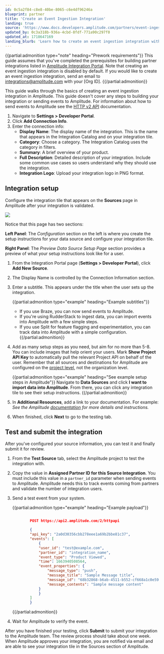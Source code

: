 ```yaml
---
id: 0c5a2f84-c8e8-40be-8065-c6e4df96246a
blueprint: partner
title: 'Create an Event Ingestion Integration'
landing: true
source: 'https://www.docs.developers.amplitude.com/partners/event-ingestion-integration-guide/'
updated_by: 0c3a318b-936a-4cbd-8fdf-771a90c297f0
updated_at: 1718647169
landing_blurb: 'Learn how to create an event ingestion integration with Amplitude.'
---
```

{{partial:admonition type="note" heading="Prework requirements"}}
This guide assumes that you've completed the prerequisites for building partner integrations listed in [Amplitude Integration Portal](/docs/partners/integration-portal). Note that creating an event ingestion integration is disabled by default. If you would like to create an event ingestion integration, send an email to [integrations@amplitude.com](mailto:integrations@amplitude.com) with your [Org ID].
{{/partial:admonition}}


This guide walks through the basics of creating an event ingestion integration in Amplitude. This guide doesn't cover any steps to building your integration or sending events to Amplitude. For information about how to send events to Amplitude see the [HTTP v2 API](/docs/apis/analytics/http-v2) documentation.

1. Navigate to **Settings > Developer Portal**.
2. Click **Add Connection Info**.
3. Enter the connection info: 
      - **Display Name**: The display name of the integration. This is the name that appears in the Integration Catalog and on your integration tile.
      - **Category**: Choose a category. The Integration Catalog  uses the category in filters.
      - **Summary**: A brief overview of your product.
      - **Full Description**: Detailed description of your integration. Include some common use cases so users understand why they should use the integration. 
      - **Integration Logo**: Upload your integration logo in PNG format.

## Integration setup

Configure the integration tile that appears on the **Sources** page in Amplitude after your integration is validated.

![](statamic://asset::help_center_conversions::partners/partner-add-new-source-page.png)

Notice that this page has two sections:

**Left Panel**: The *Configuration* section on the left is where you create the setup instructions for your data source and configure your integration tile.

**Right Panel**: The *Preview Data Source Setup Page* section provides a preview of what your setup instructions look like for a user.

1. From the Integration Portal page (**Settings > Developer Portal**), click **Add New Source**.
2. The Display Name is controlled by the Connection Information section.
3. Enter a subtitle. This appears under the title when the user sets up the integration. 
      
    {{partial:admonition type="example" heading="Example subtitles"}}
    - If you use Braze, you can now send events to Amplitude.
    - If you're using RudderStack to ingest data, you can import events into Amplitude with a few simple steps.
    - If you use Split for feature flagging and experimentation, you can track data into Amplitude with a simple configuration.
    {{/partial:admonition}}

4. Add as many setup steps as you need, but aim for no more than 5-8. You can include images that help orient your users. Mark **Show Project API Key** to automatically pull the relevant Project API on behalf of the user. Remember that all sources and destinations for Amplitude are configured on the [project level](/docs/admin/account-management/manage-orgs-projects), not the organization level.

    {{partial:admonition type="example" heading="See example setup steps in Amplitude"}}
    Navigate to **Data Sources** and click **I want to import data into Amplitude**. From there, you can click any integration tile to see their setup instructions.
    {{/partial:admonition}}
  
5. In **Additional Resources**, add a link to your documentation. For example: *See the Amplitude [documentation](/docs) for more details and instructions.*
6. When finished, click **Next** to go to the testing tab.

## Test and submit the integration

After you've configured your source information, you can test it and finally submit it for review.

1. From the **Test Source** tab, select the Amplitude project to test the integration with.
2. Copy the value in **Assigned Partner ID for this Source Integration**. You must include this value in a `partner_id` parameter when sending events to Amplitude. Amplitude needs this to track events coming from partners and validate the number of integration users.
3. Send a test event from your system.

    {{partial:admonition type="example" heading="Example payload"}}
    ```json

            POST https://api2.amplitude.com/2/httpapi

            {
            "api_key": "2a0d30356cbb278eee1a69b2bbe81c37",
            "events": [
                {
                "user_id": "test@example.com",
                "partner_id": "integration_name",
                "event_type": "Product Viewed",
                "time": 1663940508564,
                "event_properties": {
                    "message_type": "push",
                    "message_title": "Sample Message title",
                    "message_id": "68b32868-b6ab-4511-b552-cf668a1c0e59",
                    "message_contents": "Sample message content"
                }
                }
            ]
            }
    ```
    {{/partial:admonition}}

4. Wait for Amplitude to verify the event. 

After you have finished your testing, click **Submit** to submit your integration to the Amplitude team. The review process should take about one week. When Amplitude approves your integration, you are notified via email and are able to see your integration tile in the Sources section of Amplitude.